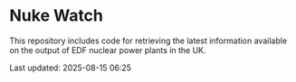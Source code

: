 # Nuke Watch

This repository includes code for retrieving the latest information available on the output of EDF nuclear power plants in the UK.

Last updated: 2025-08-15 06:25